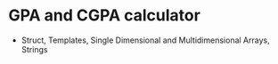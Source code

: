 # GPA and CGPA calculator 

 - Struct, Templates, Single Dimensional and Multidimensional Arrays, Strings
